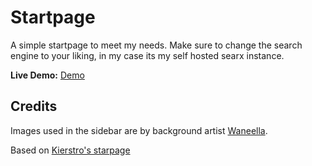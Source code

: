 Startpage
========

A simple startpage to meet my needs.
Make sure to change the search engine to your liking, in my case its my self hosted searx instance.


**Live Demo:** [Demo](https://hegde-atri.github.io/startpage/)


Credits
----
Images used in the sidebar are by background artist [Waneella](https://twitter.com/waneella_).

Based on [Kierstro's starpage](https://github.com/Kierstro/startpage)
